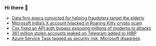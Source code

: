 ### Hi there 👋

<!--START_SECTION:feed-->
* [Data firm execs convicted for helping fraudsters target the elderly](https://www.bleepingcomputer.com/news/legal/data-firm-execs-convicted-for-helping-fraudsters-target-the-elderly/)
* [Microsoft India’s X account hijacked in Roaring Kitty crypto scam](https://www.bleepingcomputer.com/news/security/microsoft-indias-x-account-hijacked-in-roaring-kitty-crypto-scam-to-push-wallet-drainers/)
* [Cox fixed an API auth bypass exposing millions of modems to attacks](https://www.bleepingcomputer.com/news/security/cox-fixed-an-api-auth-bypass-exposing-millions-of-modems-to-attacks/)
* [361 million stolen accounts leaked on Telegram added to HIBP](https://www.bleepingcomputer.com/news/security/361-million-stolen-accounts-leaked-on-telegram-added-to-hibp/)
* [Azure Service Tags tagged as security risk, Microsoft disagrees](https://www.bleepingcomputer.com/news/microsoft/azure-service-tags-tagged-as-security-risk-microsoft-disagrees/)
<!--END_SECTION:feed-->

<!--
**frankenk/frankenk** is a ✨ _special_ ✨ repository because its `README.md` (this file) appears on your GitHub profile.

Here are some ideas to get you started:

- 🔭 I’m currently working on ...
- 🌱 I’m currently learning ...
- 👯 I’m looking to collaborate on ...
- 🤔 I’m looking for help with ...
- 💬 Ask me about ...
- 📫 How to reach me: ...
- 😄 Pronouns: ...
- ⚡ Fun fact: ...
-->




